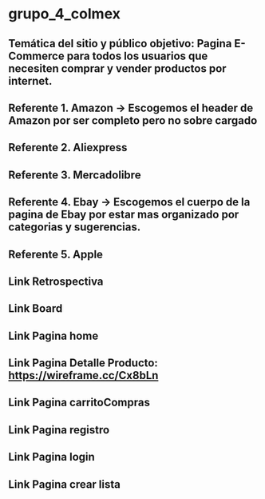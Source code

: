 # grupo_4_colmex
## Temática del sitio y público objetivo: Pagina E-Commerce para todos los usuarios que necesiten comprar y vender productos por internet.
## Referente 1. Amazon -> Escogemos el header de Amazon por ser completo pero no sobre cargado
## Referente 2. Aliexpress 
## Referente 3. Mercadolibre
## Referente 4. Ebay -> Escogemos el cuerpo de la pagina de Ebay por estar mas organizado por categorias y sugerencias.
## Referente 5. Apple
## Link Retrospectiva 
## Link Board
## Link Pagina home 
## Link Pagina Detalle Producto: https://wireframe.cc/Cx8bLn
## Link Pagina carritoCompras
## Link Pagina registro
## Link Pagina login
## Link Pagina crear lista